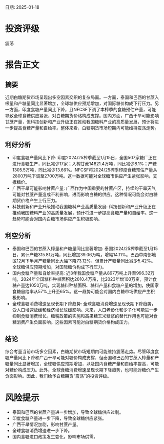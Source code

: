 
日期: 2025-01-18

# 投资评级

震荡

# 报告正文

## 摘要

近期白糖期货市场呈现出多空因素交织的复杂局面。一方面，泰国和巴西的甘蔗入榨量和产糖量同比显著增加，全球糖供应预期增加，对国际糖价构成下行压力。另一方面，印度食糖产量同比下降，且NFCSF下调了本榨季的食糖预估产量，可能导致全球食糖供应紧张，对白糖期货价格构成支撑。国内方面，广西干旱可能影响甘蔗产量，但科技创新和产业升级正在推动我国糖料产业的高质量发展，预计将进一步提高食糖产量和自给率。整体来看，白糖期货市场短期内可能维持震荡走势。

## 利好分析

* 印度食糖产量同比下降: 印度2024/25榨季截至1月15日，全国507家糖厂正在进行食糖生产，同比减少17家；入榨甘蔗14821.4万吨，同比减少8.1%；产糖1305.5万吨，同比减少13.66%。NFCSF将2024/25榨季印度食糖预估产量从2800万吨下调至2700万吨。这一数据可能对全球糖市供应产生紧张影响，支撑糖价。
* 广西干旱可能影响甘蔗产量: 广西作为中国重要的甘蔗产区，持续的干旱天气可能对甘蔗产量造成不利影响，进而影响白糖的供应。这种情况可能会对白糖期货价格产生上行压力。
* 科技创新和产业升级推动我国糖料产业高质量发展: 科技创新和产业升级正在推动我国糖料产业的高质量发展，预计将进一步提高食糖产量和自给率。这一趋势可能会对国内白糖市场供应产生积极影响。

## 利空分析

* 泰国和巴西的甘蔗入榨量和产糖量同比显著增加: 泰国2024/25榨季截至1月15日，累计产糖315.81万吨，同比增加39.06万吨，增幅14.11%。巴西中南部地区12月下半月产糖量同比大幅下降73.12%，但累计产糖量同比减少5.42%。全球糖供应预期增加，对国际糖价构成下行压力。
* 国内食糖产量和自给率提高: 近3年我国食糖产量从897万吨上升至996.32万吨，2024年全国糖料种植面积达2010.4万亩，比2023年增100万亩，预计食糖产量达1050万吨，实现糖料种植面积、糖料产量和食糖产量的增加，使国家食糖自给率从57%上升至65%。这一趋势可能会对国内白糖市场供应产生积极影响。
* 全球食糖消费增速呈现长期下降趋势: 全球食糖消费增速呈现长期下降趋势，受人口增速放缓和经济增长放缓影响。未来，人口老龄化和少子化可能进一步抑制食糖消费增长。糖税政策的实施和高果糖玉米糖浆的替代作用也可能对食糖消费产生负面影响。这些因素可能对白糖期货价格构成压力。

## 结论

综合考量当前市场多空因素，白糖期货市场短期内可能维持震荡走势。尽管印度食糖产量同比下降和广西干旱可能对糖价构成支撑，但泰国和巴西的甘蔗入榨量和产糖量同比显著增加，全球糖供应预期增加，以及国内食糖产量和自给率提高，可能对糖价构成压力。此外，全球食糖消费增速呈现长期下降趋势，也可能对糖价产生负面影响。因此，我们给予白糖期货“震荡”的投资评级。

# 风险提示

* 泰国和巴西的甘蔗产量进一步增加，导致全球糖供应过剩。
* 印度食糖产量进一步下降，导致全球糖供应紧张。
* 广西干旱情况加剧，影响甘蔗产量。
* 全球食糖消费增速进一步下降。
* 国内食糖进口政策发生变化，影响市场供需。
